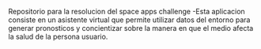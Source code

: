 Repositorio para la resolucion del space apps challenge
-Esta aplicacion consiste en un asistente virtual que permite utilizar
datos del entorno para generar pronosticos y concientizar sobre la
manera en que el medio afecta la salud de la persona usuario.
